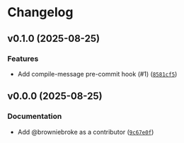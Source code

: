 # Changelog

## v0.1.0 (2025-08-25)

### Features

- Add compile-message pre-commit hook (#1) ([`8581cf5`](https://github.com/browniebroke/django-pre-commit-hooks/commit/8581cf5459d221120bc97c30d5c7e558b679e989))

## v0.0.0 (2025-08-25)

### Documentation

- Add @browniebroke as a contributor ([`9c67e0f`](https://github.com/browniebroke/django-pre-commit-hooks/commit/9c67e0fb1f4c677b043e1063ab6b53bff74dee9b))
